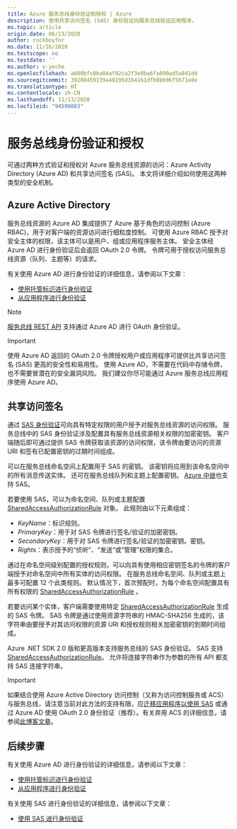 ```yaml
---
title: Azure 服务总线身份验证和授权 | Azure
description: 使用共享访问签名 (SAS) 身份验证向服务总线验证应用程序。
ms.topic: article
origin.date: 06/23/2020
author: rockboyfor
ms.date: 11/16/2020
ms.testscope: no
ms.testdate: ''
ms.author: v-yeche
ms.openlocfilehash: a000bfc0ba04af02ca2f3e0ba6fa090ad5a841dd
ms.sourcegitcommit: 39288459139a40195d1b4161dfb0bb96f5b71e8e
ms.translationtype: HT
ms.contentlocale: zh-CN
ms.lasthandoff: 11/13/2020
ms.locfileid: "94590883"
---
```

# <a name="service-bus-authentication-and-authorization"></a>服务总线身份验证和授权
可通过两种方式验证和授权对 Azure 服务总线资源的访问：Azure Activity Directory (Azure AD) 和共享访问签名 (SAS)。 本文将详细介绍如何使用这两种类型的安全机制。 

## <a name="azure-active-directory"></a>Azure Active Directory
服务总线资源的 Azure AD 集成提供了 Azure 基于角色的访问控制 (Azure RBAC)，用于对客户端的资源访问进行细粒度控制。 可使用 Azure RBAC 授予对安全主体的权限，该主体可以是用户、组或应用程序服务主体。 安全主体经 Azure AD 进行身份验证后会返回 OAuth 2.0 令牌。 令牌可用于授权访问服务总线资源（队列、主题等）的请求。

有关使用 Azure AD 进行身份验证的详细信息，请参阅以下文章：

- [使用托管标识进行身份验证](service-bus-managed-service-identity.md)
- [从应用程序进行身份验证](authenticate-application.md)

> [!NOTE]
> [服务总线 REST API](https://docs.microsoft.com/rest/api/servicebus/) 支持通过 Azure AD 进行 OAuth 身份验证。

> [!IMPORTANT]
> 使用 Azure AD 返回的 OAuth 2.0 令牌授权用户或应用程序可提供比共享访问签名 (SAS) 更高的安全性和易用性。 使用 Azure AD，不需要在代码中存储令牌，也不需要冒潜在的安全漏洞风险。 我们建议你尽可能通过 Azure 服务总线应用程序使用 Azure AD。 

## <a name="shared-access-signature"></a>共享访问签名
通过 [SAS 身份验证](service-bus-sas.md)可向具有特定权限的用户授予对服务总线资源的访问权限。 服务总线中的 SAS 身份验证涉及配置具有服务总线资源相关权限的加密密钥。 客户端随后即可通过提供 SAS 令牌获取该资源的访问权限，该令牌由要访问的资源 URI 和签有已配置密钥的过期时间组成。

可以在服务总线命名空间上配置用于 SAS 的密钥。 该密钥将应用到该命名空间中的所有消息传送实体。 还可在服务总线队列和主题上配置密钥。 [Azure 中继](../azure-relay/relay-authentication-and-authorization.md)也支持 SAS。

若要使用 SAS，可以为命名空间、队列或主题配置 [SharedAccessAuthorizationRule](https://docs.azure.cn/dotnet/api/microsoft.servicebus.messaging.sharedaccessauthorizationrule) 对象。 此规则由以下元素组成：

* *KeyName*：标识规则。
* *PrimaryKey*：用于对 SAS 令牌进行签名/验证的加密密钥。
* *SecondaryKey*：用于对 SAS 令牌进行签名/验证的加密密钥。密钥。
* *Rights*：表示授予的“侦听”、“发送”或“管理”权限的集合。

通过在命名空间级别配置的授权规则，可以向具有使用相应密钥签名的令牌的客户端授予对命名空间中所有实体的访问权限。 在服务总线命名空间、队列或主题上最多可配置 12 个此类规则。 默认情况下，首次预配时，为每个命名空间配置具有所有权限的 [SharedAccessAuthorizationRule](https://docs.azure.cn/dotnet/api/microsoft.servicebus.messaging.sharedaccessauthorizationrule) 。

若要访问某个实体，客户端需要使用特定 [SharedAccessAuthorizationRule](https://docs.azure.cn/dotnet/api/microsoft.servicebus.messaging.sharedaccessauthorizationrule) 生成的 SAS 令牌。 SAS 令牌是通过使用资源字符串的 HMAC-SHA256 生成的，该字符串由要授予对其访问权限的资源 URI 和授权规则相关加密密钥的到期时间组成。

Azure .NET SDK 2.0 版和更高版本支持服务总线的 SAS 身份验证。 SAS 支持 [SharedAccessAuthorizationRule](https://docs.azure.cn/dotnet/api/microsoft.servicebus.messaging.sharedaccessauthorizationrule)。 允许将连接字符串作为参数的所有 API 都支持 SAS 连接字符串。

> [!IMPORTANT]
> 如果结合使用 Azure Active Directory 访问控制（又称为访问控制服务或 ACS）与服务总线，请注意当前对此方法的支持有限，应[迁移应用程序以使用 SAS](service-bus-migrate-acs-sas.md) 或通过 Azure AD 使用 OAuth 2.0 身份验证（推荐）。有关弃用 ACS 的详细信息，请参阅[此博客文章](https://docs.microsoft.com/archive/blogs/servicebus/upcoming-changes-to-acs-enabled-namespaces)。

## <a name="next-steps"></a>后续步骤
有关使用 Azure AD 进行身份验证的详细信息，请参阅以下文章：

- [使用托管标识进行身份验证](service-bus-managed-service-identity.md)
- [从应用程序进行身份验证](authenticate-application.md)

有关使用 SAS 进行身份验证的详细信息，请参阅以下文章：

- [使用 SAS 进行身份验证](service-bus-sas.md)

<!-- Update_Description: update meta properties, wording update, update link -->